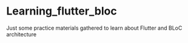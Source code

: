 # Learning_flutter_bloc
Just some practice materials gathered to learn about Flutter and BLoC architecture
